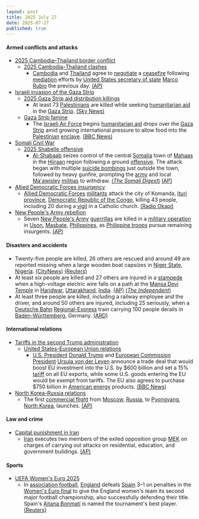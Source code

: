 ```yaml
---
layout: post
title: 2025 July 27
date: 2025-07-27
published: true
---
```



#### Armed conflicts and attacks

* [2025 Cambodia–Thailand border conflict](https://en.wikipedia.org/wiki/2025_Cambodia%E2%80%93Thailand_border_conflict "2025 Cambodia–Thailand border conflict")
  * [2025 Cambodia–Thailand clashes](https://en.wikipedia.org/wiki/2025_Cambodia%E2%80%93Thailand_clashes "2025 Cambodia–Thailand clashes")
    * [Cambodia](https://en.wikipedia.org/wiki/Cambodia "Cambodia") and [Thailand](https://en.wikipedia.org/wiki/Thailand "Thailand") agree to [negotiate](https://en.wikipedia.org/wiki/Negotiate "Negotiate") a [ceasefire](https://en.wikipedia.org/wiki/Ceasefire "Ceasefire") following [mediation](https://en.wikipedia.org/wiki/Mediation "Mediation") efforts by [United States secretary of state](https://en.wikipedia.org/wiki/United_States_secretary_of_state "United States secretary of state") [Marco Rubio](https://en.wikipedia.org/wiki/Marco_Rubio "Marco Rubio") the previous day. [(AP)](https://apnews.com/article/thailand-cambodia-armed-clash-border-ceasefire-ae1ca49539793aeaf0ce71d4d1cf42a0)
* [Israeli invasion of the Gaza Strip](https://en.wikipedia.org/wiki/Israeli_invasion_of_the_Gaza_Strip "Israeli invasion of the Gaza Strip")
  * [2025 Gaza Strip aid distribution killings](https://en.wikipedia.org/wiki/2025_Gaza_Strip_aid_distribution_killings "2025 Gaza Strip aid distribution killings")
    * At least 73 [Palestinians](https://en.wikipedia.org/wiki/Palestinians "Palestinians") are killed while seeking [humanitarian aid](https://en.wikipedia.org/wiki/Humanitarian_aid "Humanitarian aid") in the [Gaza Strip](https://en.wikipedia.org/wiki/Gaza_Strip "Gaza Strip"). [(Sky News)](https://news.sky.com/story/gaza-live-latest-israel-hamas-idf-war-famine-aid-13398805)
  * [Gaza Strip famine](https://en.wikipedia.org/wiki/Gaza_Strip_famine "Gaza Strip famine")
    * The [Israeli Air Force](https://en.wikipedia.org/wiki/Israeli_Air_Force "Israeli Air Force") begins [humanitarian aid](https://en.wikipedia.org/wiki/Humanitarian_aid "Humanitarian aid") drops over the [Gaza Strip](https://en.wikipedia.org/wiki/Gaza_Strip "Gaza Strip") amid growing international pressure to allow food into the [Palestinian](https://en.wikipedia.org/wiki/Palestinians "Palestinians") [enclave](https://en.wikipedia.org/wiki/Enclave "Enclave"). [(BBC News)](https://www.bbc.co.uk/news/articles/cn437jjygl9o)
* [Somali Civil War](https://en.wikipedia.org/wiki/Somali_Civil_War_%282009%E2%80%93present%29 "Somali Civil War (2009–present)")
  * [2025 Shabelle offensive](https://en.wikipedia.org/wiki/2025_Shabelle_offensive "2025 Shabelle offensive")
    * [Al-Shabaab](https://en.wikipedia.org/wiki/Al-Shabaab_%28militant_group%29 "Al-Shabaab (militant group)") seizes control of the central [Somalia](https://en.wikipedia.org/wiki/Somalia "Somalia") town of [Mahaas](https://en.wikipedia.org/wiki/Mahas%2C_Somalia "Mahas, Somalia") in the [Hiiraan](https://en.wikipedia.org/wiki/Hiiraan "Hiiraan") region following a ground [offensive](https://en.wikipedia.org/wiki/Offensive_%28military%29 "Offensive (military)"). The attack began with multiple [suicide bombings](https://en.wikipedia.org/wiki/Suicide_bombing "Suicide bombing") just outside the town, followed by heavy gunfire, prompting the [army](https://en.wikipedia.org/wiki/Somali_National_Army "Somali National Army") and local [Ma'awisley](https://en.wikipedia.org/wiki/Ma%27awisley "Ma'awisley") [militias](https://en.wikipedia.org/wiki/Militia "Militia") to withdraw. [(*The Somali Digest*)](https://thesomalidigest.com/al-shabab-retakes-mahaas-as-federal-forces-target-jubaland-instead/) [(AP)](https://apnews.com/article/somalia-town-captured-alshabab-4ccf935efc09dcc9264412919d2e2068?utm_source=copy&utm_medium=share)
* [Allied Democratic Forces insurgency](https://en.wikipedia.org/wiki/Allied_Democratic_Forces_insurgency "Allied Democratic Forces insurgency")
  * [Allied Democratic Forces](https://en.wikipedia.org/wiki/Allied_Democratic_Forces "Allied Democratic Forces") [militants](https://en.wikipedia.org/wiki/Militant "Militant") attack the city of Komanda, [Ituri province](https://en.wikipedia.org/wiki/Ituri_province "Ituri province"), [Democratic Republic of the Congo](https://en.wikipedia.org/wiki/Democratic_Republic_of_the_Congo "Democratic Republic of the Congo"), killing 43 people, including 20 during a [vigil](https://en.wikipedia.org/wiki/Vigil_%28liturgy%29 "Vigil (liturgy)") in a Catholic church. [(Radio Okapi)](https://www.radiookapi.net/2025/07/27/actualite/securite/carnage-en-ituri-une-attaque-des-adf-fait-43-morts-et-dimportants)
* [New People's Army rebellion](https://en.wikipedia.org/wiki/New_People%27s_Army_rebellion "New People's Army rebellion")
  * Seven [New People's Army](https://en.wikipedia.org/wiki/New_People%27s_Army "New People's Army") [guerrillas](https://en.wikipedia.org/wiki/Guerrilla "Guerrilla") are killed in a [military operation](https://en.wikipedia.org/wiki/Military_operation "Military operation") in [Uson](https://en.wikipedia.org/wiki/Uson "Uson"), [Masbate](https://en.wikipedia.org/wiki/Masbate "Masbate"), [Philippines](https://en.wikipedia.org/wiki/Philippines "Philippines"), as [Philippine troops](https://en.wikipedia.org/wiki/Armed_Forces_of_the_Philippines "Armed Forces of the Philippines") pursue remaining insurgents. [(AP)](https://apnews.com/article/philippines-communist-guerillas-insurgency-3b0935ca43a138de7a3bd9283a419787)

#### Disasters and accidents

* Twenty-five people are killed, 26 others are rescued and around 49 are reported missing when a large wooden boat capsizes in [Niger State](https://en.wikipedia.org/wiki/Niger_State "Niger State"), [Nigeria](https://en.wikipedia.org/wiki/Nigeria "Nigeria"). [(CityNews)](https://halifax.citynews.ca/2025/07/27/boat-capsizes-in-nigerias-niger-state-and-at-least-25-people-feared-dead-authorities-say/) [(Reuters)](https://www.reuters.com/world/africa/thirteen-dead-dozens-missing-nigeria-boat-accident-2025-07-27/)
* At least six people are killed and 27 others are injured in a [stampede](https://en.wikipedia.org/wiki/Stampede "Stampede") when a high-voltage electric wire falls on a path at the [Mansa Devi Temple](https://en.wikipedia.org/wiki/Mansa_Devi_Temple%2C_Haridwar "Mansa Devi Temple, Haridwar") in [Haridwar](https://en.wikipedia.org/wiki/Haridwar "Haridwar"), [Uttarakhand](https://en.wikipedia.org/wiki/Uttarakhand "Uttarakhand"), [India](https://en.wikipedia.org/wiki/India "India"). [(AP)](https://apnews.com/article/crowd-surge-hindu-temple-haridwar-india-deadly-782ce8f71be77c29b3ec5ba25bd70b93) [(*The Independent*)](https://ca.news.yahoo.com/least-6-people-killed-stampede-050622102.html)
* At least three people are killed, including a railway employee and the driver, and around 50 others are injured, including 25 seriously, when a [Deutsche Bahn](https://en.wikipedia.org/wiki/Deutsche_Bahn "Deutsche Bahn") [Regional-Express](https://en.wikipedia.org/wiki/Regional-Express "Regional-Express") train carrying 100 people derails in [Baden-Württemberg](https://en.wikipedia.org/wiki/Baden-W%C3%BCrttemberg "Baden-Württemberg"), Germany. [(ARD)](https://www.tagesschau.de/inland/zugunglueck-baden-wuerttemberg-100.html)

#### International relations

* [Tariffs in the second Trump administration](https://en.wikipedia.org/wiki/Tariffs_in_the_second_Trump_administration "Tariffs in the second Trump administration")
  * [United States–European Union relations](https://en.wikipedia.org/wiki/United_States%E2%80%93European_Union_relations "United States–European Union relations")
    * [U.S. President](https://en.wikipedia.org/wiki/President_of_the_United_States "President of the United States") [Donald Trump](https://en.wikipedia.org/wiki/Donald_Trump "Donald Trump") and [European Commission President](https://en.wikipedia.org/wiki/European_Commission_President "European Commission President") [Ursula von der Leyen](https://en.wikipedia.org/wiki/Ursula_von_der_Leyen "Ursula von der Leyen") announce a trade deal that would boost EU investment into the U.S. by $600 billion and set a 15% [tariff](https://en.wikipedia.org/wiki/Tariff "Tariff") on all EU exports, while some U.S. goods entering the EU would be exempt from tariffs. The EU also agrees to purchase $750 billion in [American energy](https://en.wikipedia.org/wiki/Energy_in_the_United_States "Energy in the United States") products. [(BBC News)](https://www.bbc.com/news/articles/cx2xylk3d07o)
* [North Korea–Russia relations](https://en.wikipedia.org/wiki/North_Korea%E2%80%93Russia_relations "North Korea–Russia relations")
  * The first [commercial flight](https://en.wikipedia.org/wiki/Commercial_flight "Commercial flight") from [Moscow](https://en.wikipedia.org/wiki/Moscow "Moscow"), [Russia](https://en.wikipedia.org/wiki/Russia "Russia"), to [Pyongyang](https://en.wikipedia.org/wiki/Pyongyang "Pyongyang"), [North Korea](https://en.wikipedia.org/wiki/North_Korea "North Korea"), launches. [(AP)](https://apnews.com/article/north-korea-russia-tourists-beach-resort-c2a979822196745ec5592ed7c067830b)

#### Law and crime

* [Capital punishment in Iran](https://en.wikipedia.org/wiki/Capital_punishment_in_Iran "Capital punishment in Iran")
  * [Iran](https://en.wikipedia.org/wiki/Iran "Iran") executes two members of the exiled opposition group [MEK](https://en.wikipedia.org/wiki/People%27s_Mojahedin_Organization_of_Iran "People's Mojahedin Organization of Iran") on charges of carrying out attacks on residential, education, and government buildings. [(AP)](https://apnews.com/article/mujahedeen-activists-executed-iran-dbff689584c96b44b8641f91f0a69353)

#### Sports

* [UEFA Women's Euro 2025](https://en.wikipedia.org/wiki/UEFA_Women%27s_Euro_2025 "UEFA Women's Euro 2025")
  * In [association football](https://en.wikipedia.org/wiki/Association_football "Association football"), [England](https://en.wikipedia.org/wiki/England_women%27s_national_football_team "England women's national football team") defeats [Spain](https://en.wikipedia.org/wiki/Spain_women%27s_national_football_team "Spain women's national football team") 3–1 on penalties in the [Women's Euro final](https://en.wikipedia.org/wiki/UEFA_Women%27s_Euro_2025_final "UEFA Women's Euro 2025 final") to give the England women's team its second major football championship, also successfully defending their title. Spain's [Aitana Bonmatí](https://en.wikipedia.org/wiki/Aitana_Bonmat%C3%AD "Aitana Bonmatí") is named the tournament's best player. [(Reuters)](https://www.reuters.com/sports/soccer/kelly-hero-england-sink-spain-shootout-win-euro-2025-2025-07-27/)
